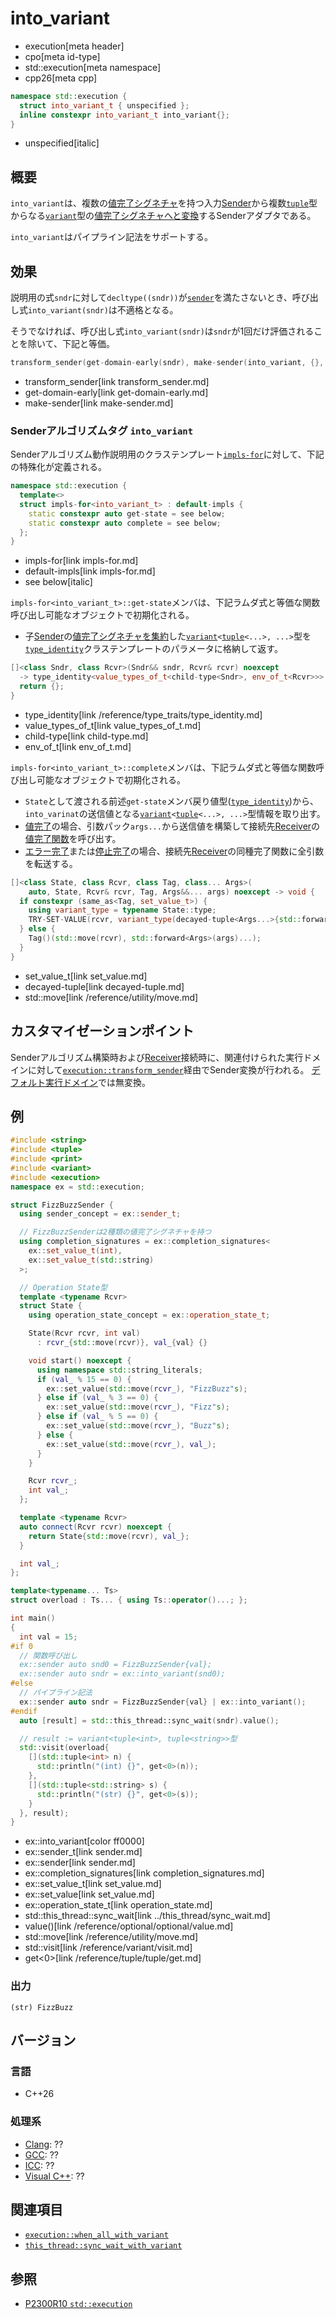 # into_variant
* execution[meta header]
* cpo[meta id-type]
* std::execution[meta namespace]
* cpp26[meta cpp]

```cpp
namespace std::execution {
  struct into_variant_t { unspecified };
  inline constexpr into_variant_t into_variant{};
}
```
* unspecified[italic]

## 概要
`into_variant`は、複数の[値完了シグネチャ](set_value.md)を持つ入力[Sender](sender.md)から複数[`tuple`](/reference/tuple/tuple.md)型からなる[`variant`](/reference/variant/variant.md)型の[値完了シグネチャへと変換](value_types_of_t.md)するSenderアダプタである。

`into_variant`はパイプライン記法をサポートする。


## 効果
説明用の式`sndr`に対して`decltype((sndr))`が[`sender`](sender.md)を満たさないとき、呼び出し式`into_variant(sndr)`は不適格となる。

そうでなければ、呼び出し式`into_variant(sndr)`は`sndr`が1回だけ評価されることを除いて、下記と等価。

```cpp
transform_sender(get-domain-early(sndr), make-sender(into_variant, {}, sndr))
```
* transform_sender[link transform_sender.md]
* get-domain-early[link get-domain-early.md]
* make-sender[link make-sender.md]


### Senderアルゴリズムタグ `into_variant`
Senderアルゴリズム動作説明用のクラステンプレート[`impls-for`](impls-for.md)に対して、下記の特殊化が定義される。

```cpp
namespace std::execution {
  template<>
  struct impls-for<into_variant_t> : default-impls {
    static constexpr auto get-state = see below;
    static constexpr auto complete = see below;
  };
}
```
* impls-for[link impls-for.md]
* default-impls[link impls-for.md]
* see below[italic]

`impls-for<into_variant_t>::get-state`メンバは、下記ラムダ式と等価な関数呼び出し可能なオブジェクトで初期化される。

- 子[Sender](sender.md)の[値完了シグネチャを集約](value_types_of_t.md)した[`variant`](/reference/variant/variant.md)`<`[`tuple`](/reference/variant/variant.md)`<...>, ...>`型を[`type_identity`](/reference/type_traits/type_identity.md)クラステンプレートのパラメータに格納して返す。

```cpp
[]<class Sndr, class Rcvr>(Sndr&& sndr, Rcvr& rcvr) noexcept
  -> type_identity<value_types_of_t<child-type<Sndr>, env_of_t<Rcvr>>> {
  return {};
}
```
* type_identity[link /reference/type_traits/type_identity.md]
* value_types_of_t[link value_types_of_t.md]
* child-type[link child-type.md]
* env_of_t[link env_of_t.md]

`impls-for<into_variant_t>::complete`メンバは、下記ラムダ式と等価な関数呼び出し可能なオブジェクトで初期化される。

- `State`として渡される前述`get-state`メンバ戻り値型([`type_identity`](/reference/type_traits/type_identity.md))から、`into_varinat`の送信値となる[`variant`](/reference/variant/variant.md)`<`[`tuple`](/reference/variant/variant.md)`<...>, ...>`型情報を取り出す。
- [値完了](set_value.md)の場合、引数パック`args...`から送信値を構築して接続先[Receiver](receiver.md)の[値完了関数](set_value.md)を呼び出す。
- [エラー完了](set_error.md)または[停止完了](set_stopped.md)の場合、接続先[Receiver](receiver.md)の同種完了関数に全引数を転送する。

```cpp
[]<class State, class Rcvr, class Tag, class... Args>(
    auto, State, Rcvr& rcvr, Tag, Args&&... args) noexcept -> void {
  if constexpr (same_as<Tag, set_value_t>) {
    using variant_type = typename State::type;
    TRY-SET-VALUE(rcvr, variant_type(decayed-tuple<Args...>{std::forward<Args>(args)...}));
  } else {
    Tag()(std::move(rcvr), std::forward<Args>(args)...);
  }
}
```
* set_value_t[link set_value.md]
* decayed-tuple[link decayed-tuple.md]
* std::move[link /reference/utility/move.md]


## カスタマイゼーションポイント
Senderアルゴリズム構築時および[Receiver](receiver.md)接続時に、関連付けられた実行ドメインに対して[`execution::transform_sender`](transform_sender.md)経由でSender変換が行われる。
[デフォルト実行ドメイン](../execution/default_domain.md)では無変換。


## 例
```cpp example
#include <string>
#include <tuple>
#include <print>
#include <variant>
#include <execution>
namespace ex = std::execution;

struct FizzBuzzSender {
  using sender_concept = ex::sender_t;

  // FizzBuzzSenderは2種類の値完了シグネチャを持つ
  using completion_signatures = ex::completion_signatures<
    ex::set_value_t(int),
    ex::set_value_t(std::string)
  >;

  // Operation State型
  template <typename Rcvr>
  struct State {
    using operation_state_concept = ex::operation_state_t;

    State(Rcvr rcvr, int val)
      : rcvr_{std::move(rcvr)}, val_{val} {}

    void start() noexcept {
      using namespace std::string_literals;
      if (val_ % 15 == 0) {
        ex::set_value(std::move(rcvr_), "FizzBuzz"s);
      } else if (val_ % 3 == 0) {
        ex::set_value(std::move(rcvr_), "Fizz"s);
      } else if (val_ % 5 == 0) {
        ex::set_value(std::move(rcvr_), "Buzz"s);
      } else {
        ex::set_value(std::move(rcvr_), val_);
      }
    }

    Rcvr rcvr_;
    int val_;
  };

  template <typename Rcvr>
  auto connect(Rcvr rcvr) noexcept {
    return State{std::move(rcvr), val_};
  }

  int val_;
};

template<typename... Ts>
struct overload : Ts... { using Ts::operator()...; };

int main()
{
  int val = 15;
#if 0
  // 関数呼び出し
  ex::sender auto snd0 = FizzBuzzSender{val};
  ex::sender auto sndr = ex::into_variant(snd0);
#else
  // パイプライン記法
  ex::sender auto sndr = FizzBuzzSender{val} | ex::into_variant();
#endif
  auto [result] = std::this_thread::sync_wait(sndr).value();

  // result := variant<tuple<int>, tuple<string>>型
  std::visit(overload{
    [](std::tuple<int> n) {
      std::println("(int) {}", get<0>(n));
    },
    [](std::tuple<std::string> s) {
      std::println("(str) {}", get<0>(s));
    }
  }, result);
}
```
* ex::into_variant[color ff0000]
* ex::sender_t[link sender.md]
* ex::sender[link sender.md]
* ex::completion_signatures[link completion_signatures.md]
* ex::set_value_t[link set_value.md]
* ex::set_value[link set_value.md]
* ex::operation_state_t[link operation_state.md]
* std::this_thread::sync_wait[link ../this_thread/sync_wait.md]
* value()[link /reference/optional/optional/value.md]
* std::move[link /reference/utility/move.md]
* std::visit[link /reference/variant/visit.md]
* get<0>[link /reference/tuple/tuple/get.md]

### 出力
```
(str) FizzBuzz
```


## バージョン
### 言語
- C++26

### 処理系
- [Clang](/implementation.md#clang): ??
- [GCC](/implementation.md#gcc): ??
- [ICC](/implementation.md#icc): ??
- [Visual C++](/implementation.md#visual_cpp): ??


## 関連項目
- [`execution::when_all_with_variant`](when_all_with_variant.md.nolink)
- [`this_thread::sync_wait_with_variant`](../this_thread/sync_wait_with_variant.md)


## 参照
- [P2300R10 `std::execution`](https://www.open-std.org/jtc1/sc22/wg21/docs/papers/2024/p2300r10.html)
